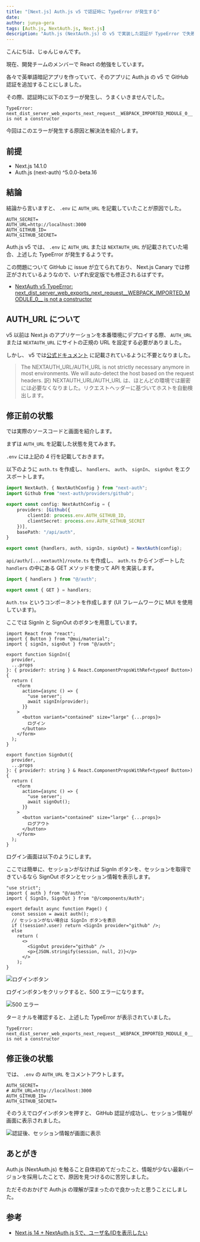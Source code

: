 ```yaml
---
title: "[Next.js] Auth.js v5 で認証時に TypeError が発生する"
date: 
author: junya-gera
tags: [Auth.js, NextAuth.js, Next.js]
description: "Auth.js (NextAuth.js) の v5 で実装した認証が TypeError で失敗する場合の解決法を紹介します。"
---
```


こんにちは、じゅんじゅんです。

現在、開発チームのメンバーで React の勉強をしています。

各々で英単語暗記アプリを作っていて、そのアプリに Auth.js の v5 で GitHub 認証を追加することにしました。

その際、認証時に以下のエラーが発生し、うまくいきませんでした。

```
TypeError: next_dist_server_web_exports_next_request__WEBPACK_IMPORTED_MODULE_0__ is not a constructor
```

今回はこのエラーが発生する原因と解決法を紹介します。

## 前提
- Next.js 14.1.0
- Auth.js (next-auth) ^5.0.0-beta.16

## 結論

結論から言いますと、 `.env` に `AUTH_URL` を記載していたことが原因でした。

```{2}:title=.env
AUTH_SECRET=
AUTH_URL=http://localhost:3000
AUTH_GITHUB_ID=
AUTH_GITHUB_SECRET=
```

Auth.js v5 では、 `.env` に `AUTH_URL` または `NEXTAUTH_URL` が記載されていた場合、上述した TypeError が発生するようです。

この問題について GitHub に issue が立てられており、 Next.js Canary では修正がされているようなので、いずれ安定版でも修正されるはずです。

- [NextAuth v5 TypeError: next_dist_server_web_exports_next_request__WEBPACK_IMPORTED_MODULE_0__ is not a constructor](https://github.com/nextauthjs/next-auth/issues/9922)

## AUTH_URL について

v5 以前は Next.js のアプリケーションを本番環境にデプロイする際、 `AUTH_URL` または `NEXTAUTH_URL` にサイトの正規の URL を設定する必要がありました。

しかし、 v5 では[公式ドキュメント](https://authjs.dev/getting-started/migrating-to-v5) に記載されているように不要となりました。

> The NEXTAUTH_URL/AUTH_URL is not strictly necessary anymore in most environments. We will auto-detect the host based on the request headers.
訳) NEXTAUTH_URL/AUTH_URL は、ほとんどの環境では厳密には必要なくなりました。リクエストヘッダーに基づいてホストを自動検出します。

## 修正前の状態

では実際のソースコードと画面を紹介します。

まずは `AUTH_URL` を記載した状態を見てみます。

`.env` には上記の 4 行を記載しておきます。

以下のように `auth.ts` を作成し、 `handlers`、 `auth`、 `signIn`、 `signOut` をエクスポートします。

```TS:title=auth.ts
import NextAuth, { NextAuthConfig } from "next-auth";
import Github from "next-auth/providers/github";

export const config: NextAuthConfig = {
    providers: [Github({
        clientId: process.env.AUTH_GITHUB_ID,
        clientSecret: process.env.AUTH_GITHUB_SECRET
    })],
    basePath: "/api/auth",
}

export const {handlers, auth, signIn, signOut} = NextAuth(config);
```

`api/auth/[...nextauth]/route.ts` を作成し、 `auth.ts` からインポートした `handlers` の中にある GET メソッドを使って API を実装します。

```ts:title=api/auth/[...nextauth]/route.ts
import { handlers } from "@/auth";

export const { GET } = handlers;
```

`Auth.tsx` というコンポーネントを作成します (UI フレームワークに MUI を使用しています)。

ここでは SignIn と SignOut のボタンを用意しています。

```ts:title=components/Auth.tsx
import React from "react";
import { Button } from "@mui/material";
import { signIn, signOut } from "@/auth";

export function SignIn({
  provider,
  ...props
}: { provider?: string } & React.ComponentPropsWithRef<typeof Button>) {
  return (
    <form
      action={async () => {
        "use server";
        await signIn(provider);
      }}
    >
      <button variant="contained" size="large" {...props}>
        ログイン
      </button>
    </form>
  );
}

export function SignOut({
  provider,
  ...props
}: { provider?: string } & React.ComponentPropsWithRef<typeof Button>) {
  return (
    <form
      action={async () => {
        "use server";
        await signOut();
      }}
    >
      <button variant="contained" size="large" {...props}>
        ログアウト
      </button>
    </form>
  );
}
```

ログイン画面は以下のようにします。

ここでは簡単に、セッションがなければ SignIn ボタンを、セッションを取得できているなら SignOut ボタンとセッション情報を表示します。

```ts:title=login/page.tsx
"use strict";
import { auth } from "@/auth";
import { SignIn, SignOut } from "@/components/Auth";

export default async function Page() {
  const session = await auth();
  // セッションがない場合は SignIn ボタンを表示
  if (!session?.user) return <SignIn provider="github" />;
  else
    return (
      <>
        <SignOut provider="github" />
        <p>{JSON.stringify(session, null, 2)}</p>
      </>
    );
}
```

![ログインボタン](images/1.png "ログインボタン")

ログインボタンをクリックすると、500 エラーになります。

![500 エラー](images/2.png "500 エラー")

ターミナルを確認すると、上述した TypeError が表示されていました。

```
TypeError: next_dist_server_web_exports_next_request__WEBPACK_IMPORTED_MODULE_0__ is not a constructor
```

## 修正後の状態

では、 `.env` の `AUTH_URL` をコメントアウトします。

```{2}:title=.env
AUTH_SECRET=
# AUTH_URL=http://localhost:3000
AUTH_GITHUB_ID=
AUTH_GITHUB_SECRET=
```

そのうえでログインボタンを押すと、 GitHub 認証が成功し、セッション情報が画面に表示されました。

![認証後、セッション情報が画面に表示](images/3.png "認証後、セッション情報が画面に表示")

## あとがき

Auth.js (NextAuth.js) を触ること自体初めてだったこと、情報が少ない最新バージョンを採用したことで、原因を見つけるのに苦労しました。

ただそのおかげで Auth.js の理解が深まったので良かったと思うことにしました。

## 参考
- [Next.js 14 + NextAuth.js 5で、ユーザ名/IDを表示したい](http://blog.livedoor.jp/ragi_d/archives/65910068.html)